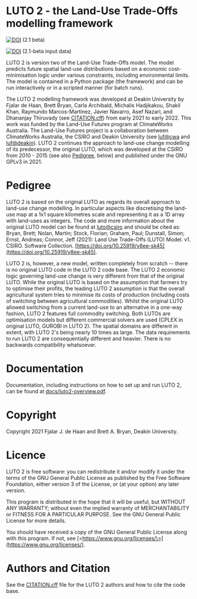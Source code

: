 LUTO 2 - the Land-Use Trade-Offs modelling framework
=================================================

[![DOI](https://zenodo.org/badge/DOI/10.5281/zenodo.8313866.svg)](https://doi.org/10.5281/zenodo.8313866) (2.1 beta)

[![DOI](https://zenodo.org/badge/DOI/10.5281/zenodo.8328560.svg)](https://doi.org/10.5281/zenodo.8328560) (2.1-beta input data)

LUTO 2 is version two of the Land-Use Trade-Offs model. The model predicts future spatial land-use distributions based on a economic cost-minimisation logic under various constraints, including environmental limits. The model is contained in a Python package (the framework) and can be run interactively or in a scripted manner (for batch runs).

The LUTO 2 modelling framework was developed at Deakin University by Fjalar de Haan, Brett Bryan, Carla Archibald, Michalis Hadjikakou, Shakil Khan, Raymundo Marcos-Martinez, Javier Navarro, Asef Nazari, and Dhananjay Thiruvady (see [CITATION.cff](CITATION.cff)) from early 2021 to early 2022. This work was funded by the Land-Use Futures program at ClimateWorks Australia. The Land-Use Futures project is a collaboration between ClimateWorks Australia, the CSIRO and Deakin University (see [luf@cwa](https://www.climateworksaustralia.org/project/land-use-futures/) and [luf@deakin](https://www.planet-a.earth/other-projects-1/e6xzzv5emwd7p9fsd8pxyluv4840iz)). LUTO 2 continues the approach to land-use change modelling of its predecessor, the original LUTO, which was developed at the CSIRO from 2010 - 2015 (see also [Pedigree](#pedigree), below) and published under the GNU GPLv3 in 2021.

# Pedigree #

LUTO 2 is based on the original LUTO as regards its overall approach to land-use change modelling. In particular aspects like discretising the land-use map at a 1x1 square kilometres scale and representing it as a 1D array with land-uses as integers. The code and more information about the original LUTO model can be found at [luto@csiro](https://data.csiro.au/collection/csiro:52376v1) and should be cited as: Bryan, Brett; Nolan, Martin; Stock, Florian; Graham, Paul; Dunstall, Simon; Ernst, Andreas; Connor, Jeff (2021): Land Use Trade-Offs (LUTO) Model. v1. CSIRO. Software Collection. [https://doi.org/10.25919/y8ee-sk45](https://doi.org/10.25919/y8ee-sk45).

LUTO 2 is, however, a new model, written completely from scratch -- there is no original LUTO code in the LUTO 2 code base. The LUTO 2 economic logic governing land-use change is very different from that of the original LUTO. While the original LUTO is based on the assumption that farmers try to optimise their profits, the leading LUTO 2 assumption is that the overall agricultural system tries to minimise its costs of production (including costs of switching between agricultural commodities). Whilst the original LUTO allowed switching from a current land-use to an alternative in a one-way fashion, LUTO 2 features full commodity switching. Both LUTOs are optimisation models but different commercial solvers are used (CPLEX in original LUTO, GUROBI in LUTO 2). The spatial domains are different in extent, with LUTO 2's being nearly 10 times as large. The data requirements to run LUTO 2 are consequentially different and heavier. There is no backwards compatibility whatsoever.

# Documentation #
Documentation, including instructions on how to set up and run LUTO 2, can be found at [docs/luto2-overview.pdf](docs/luto2-overview.pdf).

# Copyright #
Copyright 2021 Fjalar J. de Haan and Brett A. Bryan, Deakin University.

# Licence #
LUTO 2 is free software: you can redistribute it and/or modify it under the terms of the GNU General Public License as published by the Free Software Foundation, either version 3 of the License, or (at your option) any later version.

This program is distributed in the hope that it will be useful, but WITHOUT ANY WARRANTY; without even the implied warranty of MERCHANTABILITY or FITNESS FOR A PARTICULAR PURPOSE. See the GNU General Public License for more details.

You should have received a copy of the GNU General Public License along with this program. If not, see [\<https://www.gnu.org/licenses/\>](https://www.gnu.org/licenses/).

# Authors and Citation #
See the [CITATION.cff](CITATION.cff) file for the LUTO 2 authors and how to cite the code base.




